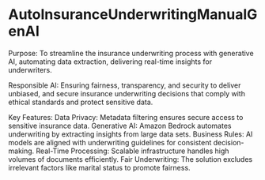 # AutoInsuranceUnderwritingManualGenAI

Purpose: To streamline the insurance underwriting process with generative AI, automating data extraction, delivering real-time insights for underwriters.

Responsible AI: Ensuring fairness, transparency, and security to deliver unbiased, and secure insurance underwriting decisions that comply with ethical standards and protect sensitive data.

Key Features:
Data Privacy: Metadata filtering ensures secure access to sensitive insurance data.
Generative AI: Amazon Bedrock automates underwriting by extracting insights from large data sets.
Business Rules: AI models are aligned with underwriting guidelines for consistent decision-making.
Real-Time Processing: Scalable infrastructure handles high volumes of documents efficiently.
Fair Underwriting: The solution excludes irrelevant factors like marital status to promote fairness.
